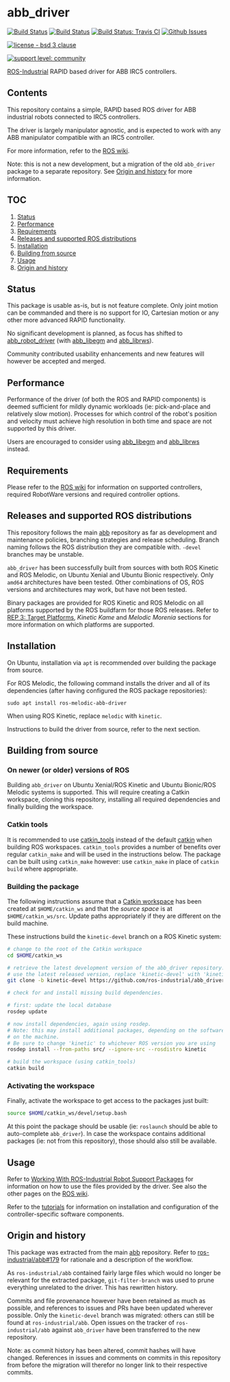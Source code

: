 # abb_driver

[![Build Status](http://build.ros.org/job/Kdev__abb_driver__ubuntu_xenial_amd64/badge/icon)](http://build.ros.org/job/Kdev__abb_driver__ubuntu_xenial_amd64)
[![Build Status](http://build.ros.org/job/Mdev__abb_driver__ubuntu_bionic_amd64/badge/icon)](http://build.ros.org/job/Mdev__abb_driver__ubuntu_bionic_amd64)
[![Build Status: Travis CI](https://travis-ci.com/ros-industrial/abb_driver.svg?branch=kinetic-devel)](https://travis-ci.com/ros-industrial/abb_driver)
[![Github Issues](https://img.shields.io/github/issues/ros-industrial/abb_driver.svg)](http://github.com/ros-industrial/abb_driver/issues)

[![license - bsd 3 clause](https://img.shields.io/:license-BSD%203--Clause-blue.svg)](https://opensource.org/licenses/BSD-3-Clause)

[![support level: community](https://img.shields.io/badge/support%20level-community-lightgray.png)](http://rosindustrial.org/news/2016/10/7/better-supporting-a-growing-ros-industrial-software-platform)

[ROS-Industrial][] RAPID based driver for ABB IRC5 controllers.


## Contents

This repository contains a simple, RAPID based ROS driver for ABB industrial robots connected to IRC5 controllers.

The driver is largely manipulator agnostic, and is expected to work with any ABB manipulator compatible with an IRC5 controller.

For more information, refer to the [ROS wiki][].

Note: this is not a new development, but a migration of the old `abb_driver` package to a separate repository. See [Origin and history](#origin-and-history) for more information.


## TOC

1. [Status](#status)
1. [Performance](#performance)
1. [Requirements](#requirements)
1. [Releases and supported ROS distributions](#releases-and-supported-ros-distributions)
1. [Installation](#installation)
1. [Building from source](#building-from-source)
1. [Usage](#usage)
1. [Origin and history](#origin-and-history)


## Status

This package is usable as-is, but is not feature complete.
Only joint motion can be commanded and there is no support for IO, Cartesian motion or any other more advanced RAPID functionality.

No significant development is planned, as focus has shifted to [abb_robot_driver][] (with [abb_libegm][] and [abb_librws][]).

Community contributed usability enhancements and new features will however be accepted and merged.


## Performance

Performance of the driver (of both the ROS and RAPID components) is deemed sufficient for mildly dynamic workloads (ie: pick-and-place and relatively slow motion).
Processes for which control of the robot's position and velocity must achieve high resolution in both time and space are not supported by this driver.

Users are encouraged to consider using [abb_libegm][] and [abb_librws][] instead.


## Requirements

Please refer to the [ROS wiki][] for information on supported controllers, required RobotWare versions and required controller options.


## Releases and supported ROS distributions

This repository follows the main [abb][] repository as far as development and maintenance policies, branching strategies and release scheduling.
Branch naming follows the ROS distribution they are compatible with. `-devel` branches may be unstable.

`abb_driver` has been successfully built from sources with both ROS Kinetic and ROS Melodic, on Ubuntu Xenial and Ubuntu Bionic respectively.
Only `amd64` architectures have been tested.
Other combinations of OS, ROS versions and architectures may work, but have not been tested.

Binary packages are provided for ROS Kinetic and ROS Melodic on all platforms supported by the ROS buildfarm for those ROS releases.
Refer to [REP 3: Target Platforms][], *Kinetic Kame* and *Melodic Morenia* sections for more information on which platforms are supported.


## Installation

On Ubuntu, installation via `apt` is recommended over building the package from source.

For ROS Melodic, the following command installs the driver and all of its dependencies (after having configured the ROS package repositories):

```
sudo apt install ros-melodic-abb-driver
```

When using ROS Kinetic, replace `melodic` with `kinetic`.

Instructions to build the driver from source, refer to the next section.


## Building from source

### On newer (or older) versions of ROS

Building `abb_driver` on Ubuntu Xenial/ROS Kinetic and Ubuntu Bionic/ROS Melodic systems is supported. This will require creating a Catkin workspace, cloning this repository, installing all required dependencies and finally building the workspace.

### Catkin tools

It is recommended to use [catkin_tools][] instead of the default [catkin][] when building ROS workspaces. `catkin_tools` provides a number of benefits over regular `catkin_make` and will be used in the instructions below. The package can be built using `catkin_make` however: use `catkin_make` in place of `catkin build` where appropriate.

### Building the package

The following instructions assume that a [Catkin workspace][] has been created at `$HOME/catkin_ws` and that the *source space* is at `$HOME/catkin_ws/src`. Update paths appropriately if they are different on the build machine.

These instructions build the `kinetic-devel` branch on a ROS Kinetic system:

```bash
# change to the root of the Catkin workspace
cd $HOME/catkin_ws

# retrieve the latest development version of the abb_driver repository. If you'd rather
# use the latest released version, replace 'kinetic-devel' with 'kinetic'
git clone -b kinetic-devel https://github.com/ros-industrial/abb_driver.git src/abb_driver

# check for and install missing build dependencies.

# first: update the local database
rosdep update

# now install dependencies, again using rosdep.
# Note: this may install additional packages, depending on the software already present
# on the machine.
# Be sure to change 'kinetic' to whichever ROS version you are using
rosdep install --from-paths src/ --ignore-src --rosdistro kinetic

# build the workspace (using catkin_tools)
catkin build
```

### Activating the workspace

Finally, activate the workspace to get access to the packages just built:

```bash
source $HOME/catkin_ws/devel/setup.bash
```

At this point the package should be usable (ie: `roslaunch` should be able to auto-complete `abb_driver`). In case the workspace contains additional packages (ie: not from this repository), those should also still be available.


## Usage

Refer to [Working With ROS-Industrial Robot Support Packages][] for information on how to use the files provided by the driver. See also the other pages on the [ROS wiki][].

Refer to the [tutorials][] for information on installation and configuration of the controller-specific software components.


## Origin and history

This package was extracted from the main [abb][] repository.
Refer to [ros-industrial/abb#179][] for rationale and a description of the workflow.

As `ros-industrial/abb` contained fairly large files which would no longer be relevant for the extracted package, `git-filter-branch` was used to prune everything unrelated to the driver. This has rewritten history.

Commits and file provenance however have been retained as much as possible, and references to issues and PRs have been updated wherever possible.
Only the `kinetic-devel` branch was migrated: others can still be found at `ros-industrial/abb`.
Open issues on the tracker of `ros-industrial/abb` against `abb_driver` have been transferred to the new repository.

Note: as commit history has been altered, commit hashes will have changed.
References in issues and comments on commits in this repository from before the migration will therefor no longer link to their respective commits.






[ROS-Industrial]: http://wiki.ros.org/Industrial
[ROS wiki]: http://wiki.ros.org/abb_driver
[abb]: https://github.com/ros-industrial/abb
[ros-industrial/abb#179]: https://github.com/ros-industrial/abb/issues/179
[abb_robot_driver]: https://github.com/ros-industrial/abb_robot_driver
[abb_libegm]: https://github.com/ros-industrial/abb_libegm
[abb_librws]: https://github.com/ros-industrial/abb_librws
[REP 3: Target Platforms]: https://ros.org/reps/rep-0003.html
[Catkin workspace]: http://wiki.ros.org/catkin/Tutorials/create_a_workspace
[catkin]: http://wiki.ros.org/catkin
[catkin_tools]: https://catkin-tools.readthedocs.io/en/latest
[Working With ROS-Industrial Robot Support Packages]: http://wiki.ros.org/Industrial/Tutorials/WorkingWithRosIndustrialRobotSupportPackages
[tutorials]: http://wiki.ros.org/abb/Tutorials

